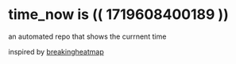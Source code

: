 # time_now is (( 1719608400189 ))

an automated repo that shows the currnent time

inspired by [breakingheatmap](https://github.com/breakingheatmap/breakingheatmap)